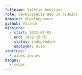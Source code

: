 ```yaml
---
fullname: Valérie Andriani
role: Développeuse Web JS (VueJS)
domaine: Développement
github: Valandr
missions:
  - start: 2022-07-01
    end: 2022-10-01
    status: independent
    employer: Octo
startups:
  - aides.jeunes
badges:
  - segur
---
```

